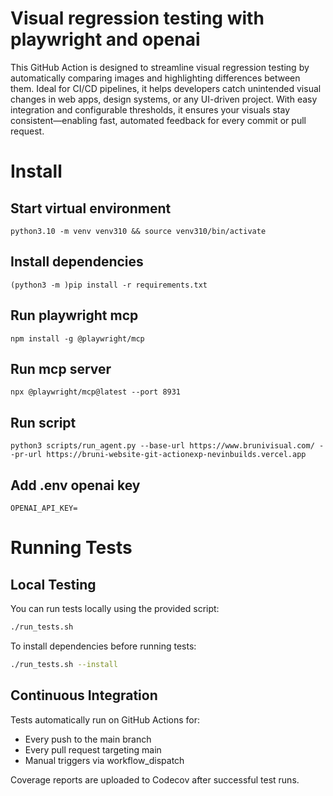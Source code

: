 # Visual regression testing with playwright and openai

This GitHub Action is designed to streamline visual regression testing by automatically comparing images and highlighting differences between them. Ideal for CI/CD pipelines, it helps developers catch unintended visual changes in web apps, design systems, or any UI-driven project. With easy integration and configurable thresholds, it ensures your visuals stay consistent—enabling fast, automated feedback for every commit or pull request.

# Install

## Start virtual environment

`python3.10 -m venv venv310 && source venv310/bin/activate`

## Install dependencies

`(python3 -m )pip install -r requirements.txt`

## Run playwright mcp

`npm install -g @playwright/mcp`

## Run mcp server

`npx @playwright/mcp@latest --port 8931`

## Run script

```
python3 scripts/run_agent.py --base-url https://www.brunivisual.com/ --pr-url https://bruni-website-git-actionexp-nevinbuilds.vercel.app
```

## Add .env openai key

`OPENAI_API_KEY=`

# Running Tests

## Local Testing

You can run tests locally using the provided script:

```bash
./run_tests.sh
```

To install dependencies before running tests:

```bash
./run_tests.sh --install
```

## Continuous Integration

Tests automatically run on GitHub Actions for:

- Every push to the main branch
- Every pull request targeting main
- Manual triggers via workflow_dispatch

Coverage reports are uploaded to Codecov after successful test runs.
